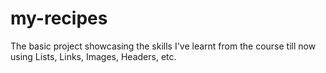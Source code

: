 # my-recipes

The basic project showcasing the skills I've learnt from the course till now using Lists, Links, Images, Headers, etc.